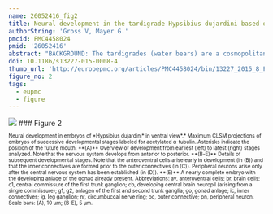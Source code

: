 ```yaml
---
name: 26052416_fig2
title: Neural development in the tardigrade Hypsibius dujardini based on anti-acetylated α-tubulin immunolabeling.
authorString: 'Gross V, Mayer G.'
pmcid: PMC4458024
pmid: '26052416'
abstract: "BACKGROUND: The tardigrades (water bears) are a cosmopolitan group of microscopic ecdysozoans found in a variety of aquatic and temporarily wet environments. They are members of the Panarthropoda (Tardigrada + Onychophora + Arthropoda), although their exact position within this group remains contested. Studies of embryonic development in tardigrades have been scarce and have yielded contradictory data. Therefore, we investigated the development of the nervous system in embryos of the tardigrade Hypsibius dujardini using immunohistochemical techniques in conjunction with confocal laser scanning microscopy in an effort to gain insight into the evolution of the nervous system in panarthropods. RESULTS: An antiserum against acetylated α-tubulin was used to visualize the axonal processes and general neuroanatomy in whole-mount embryos of the eutardigrade H. dujardini. Our data reveal that the tardigrade nervous system develops in an anterior-to-posterior gradient, beginning with the neural structures of the head. The brain develops as a dorsal, bilaterally symmetric structure and contains a single developing central neuropil. The stomodeal nervous system develops separately and includes at least four separate, ring-like commissures. A circumbuccal nerve ring arises late in development and innervates the circumoral sensory field. The segmental trunk ganglia likewise arise from anterior to posterior and establish links with each other via individual pioneering axons. Each hemiganglion is associated with a number of peripheral nerves, including a pair of leg nerves and a branched, dorsolateral nerve. CONCLUSIONS: The revealed pattern of brain development supports a single-segmented brain in tardigrades and challenges previous assignments of homology between tardigrade brain lobes and arthropod brain segments. Likewise, the tardigrade circumbuccal nerve ring cannot be homologized with the arthropod 'circumoral' nerve ring, suggesting that this structure is unique to tardigrades. Finally, we propose that the segmental ganglia of tardigrades and arthropods are homologous and, based on these data, favor a hypothesis that supports tardigrades as the sister group of arthropods."
doi: 10.1186/s13227-015-0008-4
thumb_url: 'http://europepmc.org/articles/PMC4458024/bin/13227_2015_8_Fig2_HTML.gif'
figure_no: 2
tags:
  - eupmc
  - figure
---
```

<img src='http://europepmc.org/articles/PMC4458024/bin/13227_2015_8_Fig2_HTML.jpg' style='max-height: 300px'>
### Figure 2
<p style='font-size: 10px;'>Neural development in embryos of *Hypsibius dujardini* in ventral view*.* Maximum CLSM projections of embryos of successive developmental stages labeled for acetylated α-tubulin. Asterisks indicate the position of the future mouth. **(A)** Overview of development from earliest (left) to latest (right) stages analyzed. Note that the nervous system develops from anterior to posterior. **(B-E)** Details of subsequent developmental stages. Note that the anteroventral cells arise early in development (in (B)) and that the inner connectives are formed prior to the outer connectives (in (C)). Peripheral neurons arise only after the central nervous system has been established (in (D)). **(E)** A nearly complete embryo with the developing anlage of the gonad already present. Abbreviations: av, anteroventral cells; br, brain cells; c1, central commissure of the first trunk ganglion; cb, developing central brain neuropil (arising from a single commissure); g1, g2, anlagen of the first and second trunk ganglia; go, gonad anlage; ic, inner connectives; lg, leg ganglion; nr, circumbuccal nerve ring; oc, outer connective; pn, peripheral neuron. Scale bars: (A), 10&nbsp;μm; (B-E), 5&nbsp;μm.</p>